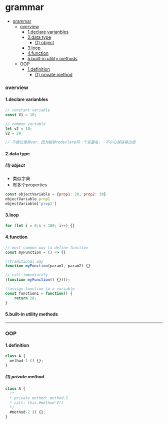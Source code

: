 # grammar


<!-- @import "[TOC]" {cmd="toc" depthFrom=1 depthTo=6 orderedList=false} -->

<!-- code_chunk_output -->

- [grammar](#grammar)
    - [overview](#overview)
      - [1.declare varianbles](#1declare-varianbles)
      - [2.data type](#2data-type)
        - [(1) object](#1-object)
      - [3.loop](#3loop)
      - [4.function](#4function)
      - [5.built-in utility methods](#5built-in-utility-methods)
    - [OOP](#oop)
      - [1.definition](#1definition)
        - [(1) private method](#1-private-method)

<!-- /code_chunk_output -->


### overview

#### 1.declare varianbles

```js
// constant variable
const V1 = 10;

// common variable
let v2 = 10;
v2 = 20

// 不建议使用var，因为能够redeclare同一个变量名，一不小心就容易出错
```

#### 2.data type
##### (1) object
* 类似字典
* 有多个properties
```js
const objectVariable = {prop1: 20, prop2: 30}
objectVariable.prop1
objectVariable['prop1']
```

#### 3.loop
```js
for (let i = 0;i < 100; i++) {}
```

#### 4.function
```js
// most common way to define function
const myFunction = () => {}

//traditional way
function myFunction(param1, param2) {}

// call immediately
(function myFunction() {})();

//assign function to a variable
const function1 = function() {
    return 20;
}
```

#### 5.built-in utility methods

***

### OOP

#### 1.definition

```js
class A {
  method-1 () {};
}
```

##### (1) private method
```js
class A {
  /*
  * private method: method-2
  * call: this.#method-2()
  */
  #method-2 () {};
}
```